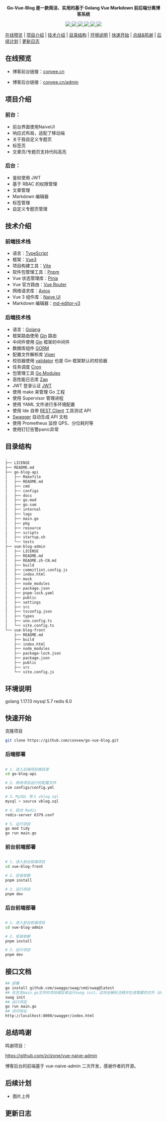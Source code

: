 <p align="center">
	<strong>Go-Vue-Blog 是一款简洁、实用的基于 Golang Vue Markdown 前后端分离博客系统</strong>
</p>
<p align="center">
   <a target="_blank" href="#">
      <img style="display: inline-block;" src="https://img.shields.io/badge/Go-1.17.13-blue"/>
      <img style="display: inline-block;" src="https://img.shields.io/badge/Gin-v1.9.0-blue"/>
      <img style="display: inline-block;" src="https://img.shields.io/badge/Mysql-5.7-blue"/>
      <img style="display: inline-block;" src="https://img.shields.io/badge/GORM-v1.24.3-blue"/>
      <img style="display: inline-block;" src="https://img.shields.io/badge/Redis-6.0-red"/>
      <img style="display: inline-block;" src="https://img.shields.io/badge/vue-v3.X-green"/>
    </a>
</p>

[在线预览](#在线预览) | [项目介绍](#项目介绍) | [技术介绍](#技术介绍) | [目录结构](#目录结构) | [环境说明](#环境说明) | [快速开始](#快速开始) | [总结&鸣谢](#总结鸣谢)  | [后续计划](#后续计划) | [更新日志](#更新日志)
## 在线预览

* 博客前台链接：[convee.cn](https://www.convee.cn)

* 博客后台链接：[convee.cn/admin](https://www.convee.cn/admin)

## 项目介绍

### 前台：

- 前台界面使用NaiveUI
- 响应式布局，适配了移动端
- 关于我自定义专题页
- 标签页
- 文章页/专题页支持代码高亮

### 后台：

- 鉴权使用 JWT
- 基于 RBAC 的权限管理
- 文章管理
- Markdown 编辑器
- 标签管理
- 自定义专题页管理

## 技术介绍
### 前端技术栈
* 语言：[TypeScript](https://www.typescriptlang.org/zh/)
* 框架：[Vue3](https://cn.vuejs.org/guide/introduction.html)
* 项目构建工具：[Vite](https://cn.vitejs.dev/)
* 软件包管理工具：[Pnpm](https://www.pnpm.cn/)
* Vue 状态管理库：[Pinia](https://pinia.vuejs.org/zh/introduction.html)
* Vue 官方路由：[Vue Router](https://router.vuejs.org/zh/)
* 网络请求库：[Axios](https://www.axios-http.cn/docs/intro)
* Vue 3 组件库：[Naive UI](https://www.naiveui.com/zh-CN/os-theme)
* Markdown 编辑器：[md-editor-v3](https://github.com/imzbf/md-editor-v3)
### 后端技术栈
- 语言：[Golang](https://go.dev/)
- 框架路由使用 [Gin](https://github.com/gin-gonic/gin) 路由
- 中间件使用 [Gin](https://github.com/gin-gonic/gin) 框架的中间件
- 数据库组件 [GORM](https://github.com/jinzhu/gorm)
- 配置文件解析库 [Viper](https://github.com/spf13/viper)
- 校验器使用 [validator](https://github.com/go-playground/validator.v10)  也是 Gin 框架默认的校验器
- 任务调度 [Cron](https://github.com/robfig/cron)
- 包管理工具 [Go Modules](https://github.com/golang/go/wiki/Modules)
- 高性能日志库 [Zap](https://github.com/uber-go/zap)
- JWT 登录认证 [JWT](https://github.com/golang-jwt/jwt)
- 使用 make 来管理 Go 工程
- 使用 Supervisor 管理进程
- 使用 YAML 文件进行多环境配置
- 使用 Ide 自带 [REST Client](https://www.jetbrains.com/help/idea/http-client-in-product-code-editor.html#converting-curl-requests) 工具测试 API
- [Swagger](https://github.com/swaggo/swag) 自动生成 API 文档
- 使用 Prometheus 监控 QPS、分位耗时等
- 使用钉钉告警panic异常
## 目录结构
```bash
.
├── LICENSE
├── README.md
├── go-blog-api
│   ├── Makefile
│   ├── README.md
│   ├── cmd
│   ├── configs
│   ├── docs
│   ├── go.mod
│   ├── go.sum
│   ├── internal
│   ├── logs
│   ├── main.go
│   ├── pkg
│   ├── resource
│   ├── scripts
│   ├── startup.sh
│   └── tests
├── vue-blog-admin
│   ├── LICENSE
│   ├── README.md
│   ├── README.zh-CN.md
│   ├── build
│   ├── commitlint.config.js
│   ├── index.html
│   ├── mock
│   ├── node_modules
│   ├── package.json
│   ├── pnpm-lock.yaml
│   ├── public
│   ├── settings
│   ├── src
│   ├── tsconfig.json
│   ├── types
│   ├── uno.config.ts
│   └── vite.config.ts
└── vue-blog-front
    ├── README.md
    ├── build
    ├── index.html
    ├── node_modules
    ├── package-lock.json
    ├── package.json
    ├── public
    ├── src
    └── vite.config.js
```

## 环境说明

golang 1.17.13
mysql 5.7
redis 6.0

## 快速开始
克隆项目
```bash
git clone https://github.com/convee/go-vue-blog.git
```
### 后端部署
```bash

# 1、进入后端项目根目录 
cd go-blog-api

# 2、修改项目运行的配置文件 
vim configs/config.yml 

# 3、MySQL 导入 vblog.sql
mysql > source vblog.sql

# 4、启动 Redis 
redis-server 6379.conf

# 5、运行项目
go mod tidy
go run main.go

```

### 前台前端部署
```bash

# 1、进入前台前端项目
cd vue-blog-front

# 2、安装依赖
pnpm install

# 3、运行项目
pnpm dev
```

### 后台前端部署
```bash

# 1、进入前台前端项目
cd vue-blog-admin

# 2、安装依赖
pnpm install

# 3、运行项目
pnpm dev
```

## 接口文档
```bash
## 部署
go install github.com/swaggo/swag/cmd/swag@latest
## 在包含main.go文件的项目根目录运行swag init。这将会解析注释并生成需要的文件（docs文件夹和docs/docs.go）。
swag init
## 运行项目
go run main.go
## 访问地址
http://localhost:8000/swagger/index.html
```

## 总结鸣谢
鸣谢项目：

https://github.com/zclzone/vue-naive-admin

博客后台的前端基于 vue-naive-admin 二次开发，感谢作者的开源。

## 后续计划

* 图片上传

## 更新日志